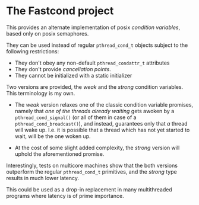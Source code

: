 # The Fastcond project

This provides an alternate implementation of posix _condition variables_,
based only on posix semaphores.

They can be used instead of regular `pthread_cond_t` objects subject to the
following restrictions:

* They don't obey any non-default `pthread_condattr_t` attributes
* They don't provide *cancellation points*.
* They cannot be initialized with a static initializer

 Two versions are provided, the _weak_ and the _strong_ condition variables.  This
 terminology is my own.

 - The _weak_ version relaxes one of the classic condition variable promises, namely
 that _one of the threads already waiting_ gets awoken by a `pthread_cond_signal()`
 (or all of them in case of a `pthread_cond_broadcast()`), and instead, guarantees
 only that _a_ thread will wake up. I.e. it is possible that a thread which has not
 yet started to wait, will be the one woken up.

 - At the cost of some slight added complexity, the _strong_ version will uphold the
 aforementioned promise.

 Interestingly, tests on multicore machines show that the both versions outperform
 the regular `pthread_cond_t` primitives, and the _strong_ type results in much lower
 latency.

 This could be used as a drop-in replacement in many multithreaded programs where
 latency is of prime importance.
